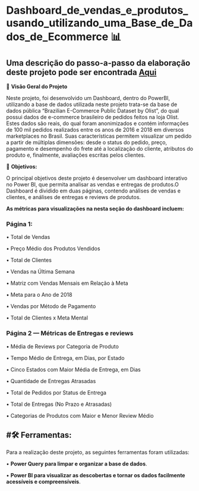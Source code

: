 #  Dashboard_de_vendas_e_produtos_usando_utilizando_uma_Base_de_Dados_de_Ecommerce 📊

## Uma descrição do passo-a-passo da elaboração deste projeto pode ser encontrada [Aqui](https://medium.com/@rodrigoaislaan/dashboard-de-vendas-e-produtos-usando-utilizando-uma-base-de-dados-de-e-commerce-13f5006ce79c)

📝 **Visão Geral do Projeto**

Neste projeto, foi desenvolvido um Dashboard, dentro do PowerBI, utilizando a base de dados utilizada neste projeto trata-se da base de dados pública “Brazilian E-Commerce Public Dataset by Olist”, do qual possui dados de e-commerce brasileiro de pedidos feitos na loja Olist. Estes dados são reais, do qual foram anonimizados e contém informações de 100 mil pedidos realizados entre os anos de 2016 e 2018 em diversos marketplaces no Brasil. Suas características permitem visualizar um pedido a partir de múltiplas dimensões: desde o status do pedido, preço, pagamento e desempenho do frete até a localização do cliente, atributos do produto e, finalmente, avaliações escritas pelos clientes.


🎯 **Objetivos:**

O principal objetivos deste projeto é desenvolver um dashboard interativo no Power BI, que permita analisar as vendas e entregas de produtos.O Dashboard é dividido em duas páginas, contendo análises de vendas e clientes, e análises de entregas e reviews de produtos.


**As métricas para visualizações na nesta seção do dashboard incluem:**

### Página 1:

• Total de Vendas

• Preço Médio dos Produtos Vendidos

• Total de Clientes

• Vendas na Última Semana

• Matriz com Vendas Mensais em Relação à Meta

• Meta para o Ano de 2018

• Vendas por Método de Pagamento

• Total de Clientes x Meta Mental

### Página 2 — Métricas de Entregas e reviews

• Média de Reviews por Categoria de Produto

• Tempo Médio de Entrega, em Dias, por Estado

• Cinco Estados com Maior Média de Entrega, em Dias

• Quantidade de Entregas Atrasadas

• Total de Pedidos por Status de Entrega

• Total de Entregas (No Prazo e Atrasadas)

• Categorias de Produtos com Maior e Menor Review Médio


## #🛠️ Ferramentas:

Para a realização deste projeto, as seguintes ferramentas foram utilizadas:

• **Power Query para limpar e organizar a base de dados**.

• **Power BI para visualizar as descobertas e tornar os dados facilmente acessíveis e compreensíveis**.
